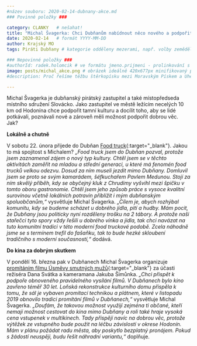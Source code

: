 ```yaml
---
#název souboru: 2020-02-14-dubnany-akce.md
### Povinné položky ###

category: CLANKY   # nešahat!
title: "Michal Švagerka: Chci Dubňanům nabídnout něco nového a podpořit dobrou věc"
date: 2020-02-14   # formát YYYY-MM-DD
author: Krajský MO
tags: Piráti Dubňany # kategorie odděleny mezerami, např. volby zemědělství životní-prostředí piráti (viz https://jihomoravsky.pirati.cz/tags/)

### Nepovinné položky ###
#authorId: radek.holomcik # ve formátu jmeno.prijmeni - prolinkování s profilem přes uid
image: posts/michal_akce.png # obrázek ideálně 420x677px minifikovaný přes https://tinypng.com/
#description: Proč řešíme těžbu štěrkopísku mezi Moravským Pískem a Uherským Ostrohem? Podrobné info o celé kauze.

---
```


Michal Švagerka je dubňanský pirátský zastupitel a také místopředseda místního sdružení Slovácko. Jako zastupitel ve městě ležícím necelých 10 km od Hodonína chce podpořit tamní kulturu a docílit toho, aby se lidé potkávali, poznávali nové a zároveň měli možnost podpořit dobrou věc. Jak?

**Lokálně a chutně**

V sobotu 22. února přijede do Dubňan [Food truck](https://www.facebook.com/events/462674194307051/){:target="_blank"}. Jakou to má spojitost s Michalem? *„Food truck jsem do Dubňan pozval, protože jsem zaznamenal zájem o nový typ kultury. Chtěl jsem se v těchto aktivitách zaměřit na mladou a střední generaci, u které má fenomén food trucků velkou odezvu. Dosud za ním museli jezdit mimo Dubňany. Domluvil jsem se proto se svým kamarádem, šéfkuchařem Pavlem Medunou. Stojí za ním skvělý příběh, kdy se obyčejný kluk z Chrudimy vyšvihl mezi špičku v tomto oboru gastronomie. Chtěl jsem jeho způsob práce s vysoce kvalitní surovinou včetně lokálních potravin přiblížit i mým dubňanským spoluobčanům,“* vysvětluje Michal Švagerka. *„Cílem je, abych rozhýbal komunitu, kdy se budeme scházet u dobrého jídla, pití a hudby. Mám pocit, že Dubňany jsou politicky nyní rozděleny trošku na 2 tábory. A protože naši stařečci tyto spory vždy řešili u dobrého vínka a jídla, tak chci navázat na tuto komunitní tradici v této moderní food truckové podobě. Zcela náhodně jsme se s termínem trefil do fašaňku, tak to bude hezké skloubení tradičního s moderní současností,“* dodává.

**Do kina za dobrým skutkem**

V pondělí 16. března pak v Dubňanech Michal Švagerka organizuje [promítáním filmu Úsměvy smutných mužů](https://www.facebook.com/events/1566999496773473/){:target="_blank"} za účasti režiséra Dana Svátka a kameramana Jakuba Šimůnka. *„Chci přispět k podpoře obnoveného pravidelného vysílání filmů. V Dubňanech bylo kino zavřeno téměř 30 let. Loňská rekonstrukce kulturního domu přispěla k tomu, že sál je vybaven promítací technikou a plátnem, které v listopadu 2019 obnovilo tradici promítání filmů v Dubňanech,“* vysvětluje Michal Švagerka. *„Doufám, že takovou možnost využijí zejména ti občané, kteří nemají možnost cestovat do kina mimo Dubňany a roli také hraje vysoká cena vstupenek v multikinech. Tady přispějí navíc na dobrou věc, protože výtěžek ze vstupného bude použit na léčbu závislostí v okrese Hodonín. Mám v plánu požádat radu města, aby poskytlo bezplatný pronájem. Pokud s žádostí neuspěji, budu řešit náhradní variantu,“* doplňuje.
